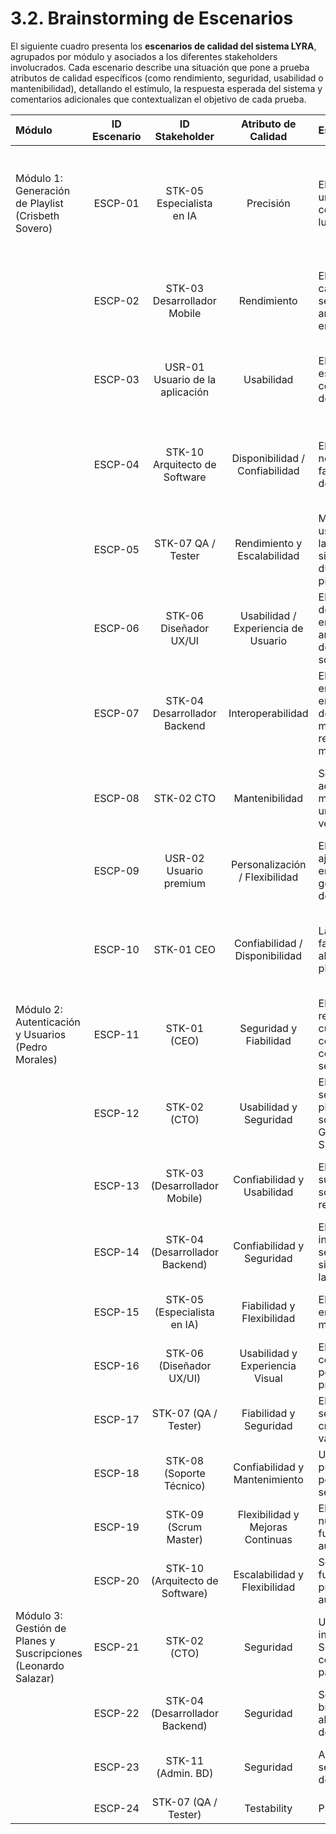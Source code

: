 # 3.2. Brainstorming de Escenarios

El siguiente cuadro presenta los **escenarios de calidad del sistema LYRA**, agrupados por módulo y asociados a los diferentes stakeholders involucrados. Cada escenario describe una situación que pone a prueba atributos de calidad específicos (como rendimiento, seguridad, usabilidad o mantenibilidad), detallando el estímulo, la respuesta esperada del sistema y comentarios adicionales que contextualizan el objetivo de cada prueba.

| **Módulo** | **ID Escenario** | **ID Stakeholder** | **Atributo de Calidad** | **Estímulo** | **Respuesta** | **Comentarios** |
|:------------|:----------------:|:-------------------:|:------------------------:|:-------------|:---------------|:----------------|
| Módulo 1: Generación de Playlist (Crisbeth Sovero) | ESCP-01 | STK-05 Especialista en IA | Precisión | El usuario toma una selfie con condiciones de luz baja. | El modelo debe identificar correctamente la emoción (con al menos 85% de precisión) o indicar que la imagen no es válida sin fallar. | Se busca asegurar la calidad de detección en condiciones no ideales. |
|  | ESCP-02 | STK-03 Desarrollador Mobile | Rendimiento | El usuario captura una selfie para análisis emocional. | El sistema procesa la imagen y genera la playlist en menos de 5 segundos. | Tiempo total de respuesta debe mantenerse bajo para una experiencia fluida. |
|  | ESCP-03 | USR-01 Usuario de la aplicación | Usabilidad | El usuario no está satisfecho con la emoción detectada. | Puede cambiar manualmente su estado emocional y obtener una nueva playlist instantáneamente. | Permitir control manual aumenta satisfacción y confianza. |
|  | ESCP-04 | STK-10 Arquitecto de Software | Disponibilidad / Confiabilidad | El modelo de IA no responde o falla durante la detección. | El sistema debe mostrar un mensaje claro y ofrecer la opción de selección manual de emoción. | Se evita pérdida de funcionalidad y frustración del usuario. |
|  | ESCP-05 | STK-07 QA / Tester | Rendimiento y Escalabilidad | Miles de usuarios utilizan la app simultáneamente durante horas pico. | El sistema mantiene tiempos de respuesta estables (no más de 5 segundos de demora). | Garantiza experiencia consistente en alta demanda. |
|  | ESCP-06 | STK-06 Diseñador UX/UI | Usabilidad / Experiencia de Usuario | El modelo detecta una emoción ambigua (mezcla de felicidad y sorpresa). | La app muestra animaciones o colores que representen la emoción predominante. | Reforzar la interpretación emocional mediante elementos visuales. |
|  | ESCP-07 | STK-04 Desarrollador Backend | Interoperabilidad | El sistema debe enviar la emoción detectada al motor de recomendación musical. | Se transmite correctamente la emoción (formato JSON) sin pérdida o error de comunicación. | Comunicación fluida entre microservicios IA ↔ Playlist. |
|  | ESCP-08 | STK-02 CTO | Mantenibilidad | Se necesita actualizar el modelo de IA por una nueva versión. | La arquitectura permite sustituir el modelo sin afectar otras partes del sistema. | Implementar desacoplamiento mediante interfaces o servicios REST. |
|  | ESCP-09 | USR-02 Usuario premium | Personalización / Flexibilidad | El usuario desea ajustar qué emociones generan qué tipo de playlists. | El sistema permite modificar preferencias de mapeo emoción–género musical. | Brinda control avanzado para usuarios premium. |
|  | ESCP-10 | STK-01 CEO | Confiabilidad / Disponibilidad | La app presenta fallos frecuentes al generar playlists. | Se dispone de monitoreo y registro de errores del modelo IA para detección temprana. | Impacta directamente la satisfacción y retención de usuarios. |
| Módulo 2: Autenticación y Usuarios (Pedro Morales) | ESCP-11 | STK-01 (CEO) | Seguridad y Fiabilidad | El usuario registra una cuenta nueva con correo y contraseña segura. | El sistema bloquea contraseñas débiles y envía correo de verificación. | El CEO requiere asegurar cumplimiento de estándares de seguridad. |
|  | ESCP-12 | STK-02 (CTO) | Usabilidad y Seguridad | El usuario inicia sesión con una plataforma social como Google o Spotify. | El sistema redirige al proveedor y autentica exitosamente. | El CTO debe garantizar autenticación social fluida y segura. |
|  | ESCP-13 | STK-03 (Desarrollador Mobile) | Confiabilidad y Usabilidad | El usuario olvida su contraseña y solicita recuperación. | El sistema envía correo con enlace de restablecimiento. | Asegurar proceso funcional y simple en la app móvil. |
|  | ESCP-14 | STK-04 (Desarrollador Backend) | Confiabilidad y Seguridad | El usuario intenta iniciar sesión y el sistema valida las credenciales. | El sistema valida en menos de 2 segundos. | Mantener tiempos de respuesta rápidos. |
|  | ESCP-15 | STK-05 (Especialista en IA) | Fiabilidad y Flexibilidad | El sistema valida emoción mediante selfie. | El sistema genera playlist basada en parámetros musicales. | Integración fluida del modelo IA. |
|  | ESCP-16 | STK-06 (Diseñador UX/UI) | Usabilidad y Experiencia Visual | El usuario configura su perfil y preferencias. | Cambios aplican rápido y sin fallos. | Interfaz intuitiva y fluida. |
|  | ESCP-17 | STK-07 (QA / Tester) | Fiabilidad y Seguridad | El usuario inicia sesión con credenciales válidas. | Solo accesos válidos; bloqueos ante intentos fallidos. | Robustez frente a accesos no autorizados. |
|  | ESCP-18 | STK-08 (Soporte Técnico) | Confiabilidad y Mantenimiento | Un usuario no puede acceder por error de sesión. | El sistema permite resolver el error sin pérdida de datos. | Soporte puede solucionar sin afectar disponibilidad. |
|  | ESCP-19 | STK-09 (Scrum Master) | Flexibilidad y Mejoras Continuas | El equipo agrega nuevas funciones de autenticación. | Se integran sin fallos en el siguiente sprint. | Flujo iterativo y mejora continua. |
|  | ESCP-20 | STK-10 (Arquitecto de Software) | Escalabilidad y Flexibilidad | Se integrarán futuros proveedores de autenticación. | Arquitectura modular permite integraciones sin interrupción. | Escalable y adaptable a futuro. |
| Módulo 3: Gestión de Planes y Suscripciones (Leonardo Salazar) | ESCP-21 | STK-02 (CTO) | Seguridad | Un atacante intenta inyección SQL en confirmación de pago. | El sistema valida entradas y evita ejecución maliciosa. | Rutas backend protegidas ante inyección. |
|  | ESCP-22 | STK-04 (Desarrollador Backend) | Seguridad | Se detecta brecha en almacenamiento de tokens. | Tokens cifrados y con expiración automática. | Protección de credenciales en memoria. |
|  | ESCP-23 | STK-11 (Admin. BD) | Seguridad | Acceso parcial al servidor de base de datos. | Datos cifrados en reposo con rotación de claves. | Garantizar seguridad de información sensible. |
|  | ESCP-24 | STK-07 (QA / Tester) | Testability | Pro

